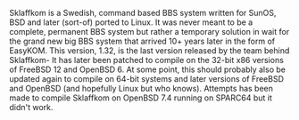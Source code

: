 Sklaffkom is a Swedish, command based BBS system written for SunOS, BSD and later (sort-of) ported to Linux. It was never meant to be a complete, permanent BBS system but rather a temporary solution in wait for the grand new big BBS system that arrived 10+ years later in the form of EasyKOM. 
This version, 1.32, is the last version released by the team behind Sklaffkom- It has later been patched to compile on the 32-bit x86 versions of FreeBSD 12 and OpenBSD 6. 
At some point, this should probably also be updated again to compile on 64-bit systems and later versions of FreeBSD and OpenBSD (and hopefully Linux but who knows). Attempts has been made to compile Sklaffkom on OpenBSD 7.4 running on SPARC64 but it didn't work. 
